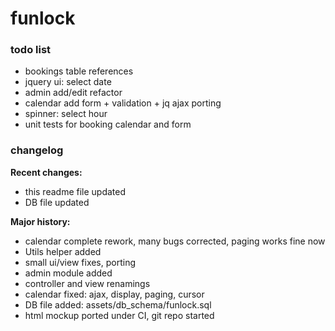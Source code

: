 funlock
=======

### todo list

* bookings table references
* jquery ui: select date
* admin add/edit refactor
* calendar add form + validation + jq ajax porting
* spinner: select hour
* unit tests for booking calendar and form

### changelog

__Recent changes:__

* this readme file updated
* DB file updated

__Major history:__

* calendar complete rework, many bugs corrected, paging works fine now
* Utils helper added
* small ui/view fixes, porting
* admin module added
* controller and view renamings
* calendar fixed: ajax, display, paging, cursor 
* DB file added: assets/db_schema/funlock.sql
* html mockup ported under CI, git repo started
